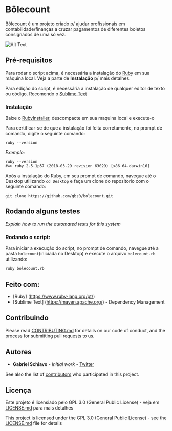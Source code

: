 # Bôlecount 

Bôlecount é um projeto criado p/ ajudar profissionais em contabilidade/finanças a cruzar pagamentos de diferentes boletos consignados de uma só vez. 

![Alt Text]('./lib/gifcount.gif')

## Pré-requisitos

Para rodar o script acima, é necessária a instalação do [Ruby](https://www.ruby-lang.org/pt/) em sua máquina local.
Veja a parte de **Instalação** p/ mais detalhes.

Para edição do script, é necessária a instalação de qualquer editor de texto ou código. 
Recomendo o [Sublime Text](https://www.sublimetext.com/3)

### Instalação

Baixe o [RubyInstaller](https://rubyinstaller.org/), descompacte em sua maquina local e execute-o

Para certificar-se de que a instalação foi feita corretamente, no prompt de comando, digite o seguinte comando:
```
ruby --version
```

*Exemplo:*
```
ruby --version
#=> ruby 2.5.1p57 (2018-03-29 revision 63029) [x86_64-darwin16]
```

Após a instalação do Ruby, em seu prompt de comando, navegue até o Desktop utilizando `cd Desktop` e faça um clone do repositorio com o seguinte comando:

```
git clone https://github.com/gbs0/bolecount.git
```

## Rodando alguns testes

*Explain how to run the automated tests for this system*

### **Rodando o script:**

Para iniciar a execução do script, no prompt de comando, navegue até a pasta `bolecount`(iniciada no Desktop) e execute o arquivo `bolecount.rb` utilizando:

```
ruby bolecount.rb
```

## Feito com:

* [Ruby] (https://www.ruby-lang.org/pt/) 
* [Sublime Text] (https://maven.apache.org/) - Dependency Management

## Contribuindo

Please read [CONTRIBUTING.md](https://gist.github.com/PurpleBooth/b24679402957c63ec426) for details on our code of conduct, and the process for submitting pull requests to us.

## Autores

* **Gabriel Schiavo** - *Initial work* - [Twitter](https://twitter.com/gbs0s)

See also the list of [contributors](https://github.com/your/project/contributors) who participated in this project.

## Licença

Este projeto é licensiado pelo GPL 3.0 (General Public License) - veja em [LICENSE.md](LICENSE.md) para mais detalhes

This project is licensed under the GPL 3.0 (General Public License) - see the [LICENSE.md](LICENSE.md) file for details


